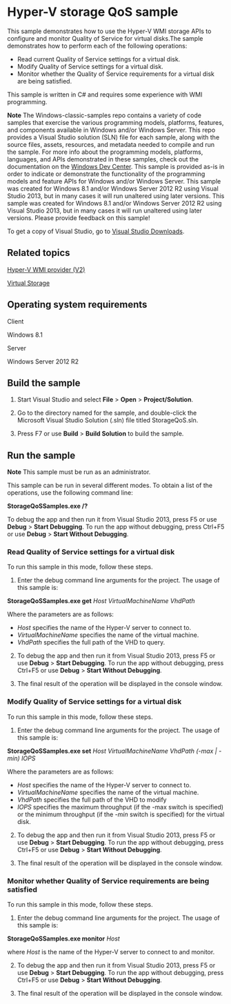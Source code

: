 Hyper-V storage QoS sample
==========================

This sample demonstrates how to use the Hyper-V WMI storage APIs to configure and monitor Quality of Service for virtual disks.The sample demonstrates how to perform each of the following operations:

-   Read current Quality of Service settings for a virtual disk.
-   Modify Quality of Service settings for a virtual disk.
-   Monitor whether the Quality of Service requirements for a virtual disk are being satisfied.

This sample is written in C\# and requires some experience with WMI programming.

**Note**  The Windows-classic-samples repo contains a variety of code samples that exercise the various programming models, platforms, features, and components available in Windows and/or Windows Server. This repo provides a Visual Studio solution (SLN) file for each sample, along with the source files, assets, resources, and metadata needed to compile and run the sample. For more info about the programming models, platforms, languages, and APIs demonstrated in these samples, check out the documentation on the [Windows Dev Center](https://dev.windows.com). This sample is provided as-is in order to indicate or demonstrate the functionality of the programming models and feature APIs for Windows and/or Windows Server. This sample was created for Windows 8.1 and/or Windows Server 2012 R2 using Visual Studio 2013, but in many cases it will run unaltered using later versions. This sample was created for Windows 8.1 and/or Windows Server 2012 R2 using Visual Studio 2013, but in many cases it will run unaltered using later versions. Please provide feedback on this sample!

To get a copy of Visual Studio, go to [Visual Studio Downloads](http://go.microsoft.com/fwlink/p/?linkid=301697).

Related topics
--------------

[Hyper-V WMI provider (V2)](http://msdn.microsoft.com/en-us/library/windows/desktop/hh850319)

[Virtual Storage](http://msdn.microsoft.com/en-us/library/windows/desktop/dd323653)

Operating system requirements
-----------------------------

Client

Windows 8.1

Server

Windows Server 2012 R2

Build the sample
----------------

1.  Start Visual Studio and select **File** \> **Open** \> **Project/Solution**.

2.  Go to the directory named for the sample, and double-click the Microsoft Visual Studio Solution (.sln) file titled StorageQoS.sln.

3.  Press F7 or use **Build** \> **Build Solution** to build the sample.

Run the sample
--------------

**Note**  This sample must be run as an administrator.

This sample can be run in several different modes. To obtain a list of the operations, use the following command line:

**StorageQoSSamples.exe /?**

To debug the app and then run it from Visual Studio 2013, press F5 or use **Debug** \> **Start Debugging**. To run the app without debugging, press Ctrl+F5 or use **Debug** \> **Start Without Debugging**.

### Read Quality of Service settings for a virtual disk

To run this sample in this mode, follow these steps.

1. Enter the debug command line arguments for the project. The usage of this sample is:

**StorageQoSSamples.exe get**  *Host VirtualMachineName VhdPath*

Where the parameters are as follows:

-   *Host* specifies the name of the Hyper-V server to connect to.
-   *VirtualMachineName* specifies the name of the virtual machine.
-   *VhdPath* specifies the full path of the VHD to query.

2. To debug the app and then run it from Visual Studio 2013, press F5 or use **Debug** \> **Start Debugging**. To run the app without debugging, press Ctrl+F5 or use **Debug** \> **Start Without Debugging**.

3. The final result of the operation will be displayed in the console window.

### Modify Quality of Service settings for a virtual disk

To run this sample in this mode, follow these steps.

1. Enter the debug command line arguments for the project. The usage of this sample is:

**StorageQoSSamples.exe set**  *Host VirtualMachineName VhdPath (-max | -min) IOPS*

Where the parameters are as follows:

-   *Host* specifies the name of the Hyper-V server to connect to.
-   *VirtualMachineName* specifies the name of the virtual machine.
-   *VhdPath* specifies the full path of the VHD to modify
-   *IOPS* specifies the maximum throughput (if the -max switch is specified) or the minimum throughput (if the *-min* switch is specified) for the virtual disk.

2. To debug the app and then run it from Visual Studio 2013, press F5 or use **Debug** \> **Start Debugging**. To run the app without debugging, press Ctrl+F5 or use **Debug** \> **Start Without Debugging**.

3. The final result of the operation will be displayed in the console window.

### Monitor whether Quality of Service requirements are being satisfied

To run this sample in this mode, follow these steps.

1. Enter the debug command line arguments for the project. The usage of this sample is:

**StorageQoSSamples.exe monitor**  *Host*

where *Host* is the name of the Hyper-V server to connect to and monitor.

2. To debug the app and then run it from Visual Studio 2013, press F5 or use **Debug** \> **Start Debugging**. To run the app without debugging, press Ctrl+F5 or use **Debug** \> **Start Without Debugging**.

3. The final result of the operation will be displayed in the console window.

